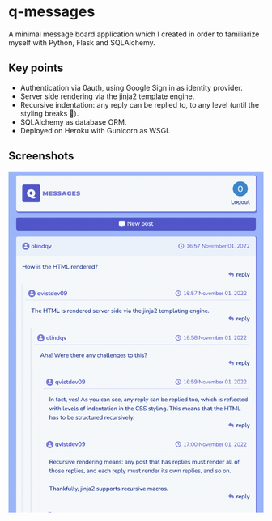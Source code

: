 # q-messages

A minimal message board application which I created in order to familiarize myself with Python, Flask and SQLAlchemy.

## Key points

- Authentication via 0auth, using Google Sign in as identity provider.
- Server side rendering via the jinja2 template engine.
- Recursive indentation: any reply can be replied to, to any level (until the styling breaks 🙈).
- SQLAlchemy as database ORM.
- Deployed on Heroku with Gunicorn as WSGI.

## Screenshots

![Screenshot of q-messages web app](https://raw.githubusercontent.com/qvistdev09/q-messages/main/presentation/q-messages.png)

